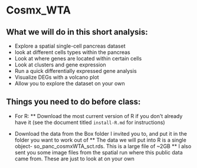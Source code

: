 # Cosmx_WTA

## What we will do in this short analysis:
- Explore a spatial single-cell pancreas dataset
- look at different cells types within the pancreas
- Look at where genes are located within certain cells
- Look at clusters and gene expression 
- Run a quick differentially expressed gene analysis
- Visualize DEGs with a volcano plot
- Allow you to explore the dataset on your own

## Things you need to do before class:
- For R:
** Download the most current version of R if you don't already have it (see the document titled `install-R.md` for instructions)

- Download the data from the Box folder I invited you to, and put it in the folder you want to work out of
** The data we will put into R is a single object- so_panc_cosmxWTA_sct.rds. This is a large file of ~2GB
** I also sent you some image files from the spatial run where this public data came from. These are just to look at on your own
